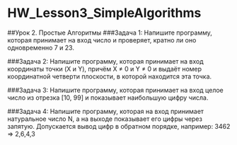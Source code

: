 ﻿# HW_Lesson3_SimpleAlgorithms

##Урок 2. Простые Алгоритмы
###Задача 1: 
Напишите программу, которая принимает на вход число и проверяет, кратно ли оно одновременно 7 и 23.

###Задача 2: 
Напишите программу, которая принимает на вход координаты точки (X и Y), причём X ≠ 0 и Y ≠ 0 и выдаёт номер координатной четверти плоскости, в которой находится эта точка.

###Задача 3: 
Напишите программу, которая принимает на вход целое число из отрезка [10, 99] и показывает наибольшую цифру числа.

###Задача 4: 
Напишите программу, которая на вход принимает натуральное число N, а на выходе показывает его цифры через запятую. Допускается вывод цифр в обратном порядке, например: 3462 => 2,6,4,3
